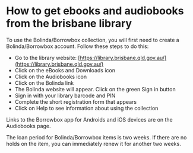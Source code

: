 # How to get ebooks and audiobooks from the brisbane library


To use the Bolinda/Borrowbox collection, you will first need to create a Bolinda/Borrowbox account. Follow these steps to do this:

 * Go to the library website: [https://library.brisbane.qld.gov.au/](https://library.brisbane.qld.gov.au/)
 * Click on the eBooks and Downloads icon
 * Click on the Audiobooks icon
 * Click on the Bolinda link
 * The Bolinda website will appear. Click on the green Sign in button
 * Sign in with your library barcode and PIN
 * Complete the short registration form that appears
 * Click on Help  to see information about using the collection

 

Links to the Borrowbox app for Androids and iOS devices are on the Audiobooks page.

 

The loan period for Bolinda/Borrowbox items is two weeks. If there are no holds on the item, you can immediately renew it for another two weeks.

 